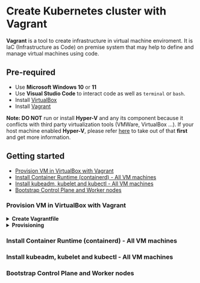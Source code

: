 # Create Kubernetes cluster with Vagrant
**Vagrant** is a tool to create infrastructure in virtual machine enviroment. It is IaC (Infrastructure as Code) on premise system that may help to define and manage virtual machines using code.

## Pre-required
- Use **Microsoft Windows 10** or **11**
- Use **Visual Studio Code** to interact code as well as ``terminal`` or ``bash``.
- Install [VirtualBox](https://www.virtualbox.org/wiki/Downloads)
- Install [Vagrant](https://developer.hashicorp.com/vagrant/downloads)

**Note: DO NOT** run or install **Hyper-V** and any its component because it conflicts with third party virtualization tools (VMWare, VirtualBox ...). If your host machine enabled **Hyper-V**, please refer [here](#bootstrap-stucking-error) to take out of that **first** and get more information.
 
## Getting started
- [Provision VM in VirtualBox with Vagrant](#provision-vm-in-virtualbox-with-vagrant)
- [Install Container Runtime (containerd) - All VM machines](#install-container-runtime-containerd---all-vm-machines)
- [Install kubeadm, kubelet and kubectl - All VM machines](#install-kubeadm-kubelet-and-kubectl---all-vm-machines)
- [Bootstrap Control Plane and Worker nodes](#bootstrap-control-plane-and-worker-nodes)

### Provision VM in VirtualBox with Vagrant
<details><summary><b>Create Vagrantfile</b></summary>

1. Use as below code:

        # -*- mode: ruby -*-
        # vi:set ft=ruby sw=2 ts=2 sts=2:

        # Define the number of control plane (MASTER_NODE) and node (WORKER_NODE)
        NUM_MASTER_NODE = 1
        NUM_WORKER_NODE = 2

        IP_NW = "192.168.56."
        MASTER_IP_START = 1
        NODE_IP_START = 2

        # All Vagrant configuration is done below. The "2" in Vagrant.configure
        # configures the configuration version (we support older styles for
        # backwards compatibility). Please don't change it unless you know what
        # you're doing.
        Vagrant.configure("2") do |config|
        # The most common configuration options are documented and commented below.
        # For a complete reference, please see the online documentation at
        # https://docs.vagrantup.com.

        # Every Vagrant development environment requires a box. You can search for
        # boxes at https://vagrantcloud.com/search.
        # Here are some key details about the "ubuntu/bionic64" Vagrant box:
            # Operating System: Ubuntu 18.04 LTS (Bionic Beaver)
                # Ubuntu 18.04 LTS will receive security updates and bug fixes 
                # from Canonical, the company behind Ubuntu, until April 2023 
                # for desktop and server versions, and until April 2028 for 
                # server versions with Extended Security Maintenance (ESM) enabled.
            # Architecture: x86_64 (64-bit)
            # Disk Size: 10 GB
            # RAM: 2 GB
            # CPUs: 2
            # Desktop Environment: None (headless)
            # Provider: VirtualBox
        config.vm.box = "ubuntu/bionic64"

        # Disable automatic box update checking. If you disable this, then
        # boxes will only be checked for updates when the user runs
        # `vagrant box outdated`. This is not recommended.
        config.vm.box_check_update = false

        # View the documentation for the VirtualBox for more
        # information on available options.
        # https://developer.hashicorp.com/vagrant/docs/providers/virtualbox/configuration

        # Provision Control Plane
        (1..NUM_MASTER_NODE).each do |i|
            config.vm.define "kubemaster" do |node|
                node.vm.provider "virtualbox" do |vb|
                    vb.name = "kubemaster"
                    vb.memory = 2048
                    vb.cpus = 2
                end
                node.vm.hostname = "kubemaster"
                node.vm.network :private_network, ip: IP_NW + "#{MASTER_IP_START + i}"
            end
        end


        # Provision Nodes
        (1..NUM_WORKER_NODE).each do |i|
            config.vm.define "kubenode0#{i}" do |node|
                node.vm.provider "virtualbox" do |vb|
                    vb.name = "kubenode0#{i}"
                    vb.memory = 2048
                    vb.cpus = 2
                end
                node.vm.hostname = "kubenode0#{i}"
                node.vm.network :private_network, ip: IP_NW + "#{NODE_IP_START + i}"
            end
        end
        end

2. Another way, use [Vagrantfile](./Vagrantfile)

In this **Vagrantfile**, we simply specify:
- Number of virtual machines: ``NUM_MASTER_NODE``, ``NUM_WORKER_NODE``
- IP address: ``IP_NW``, ``MASTER_IP_START``, ``NODE_IP_START``
- Private networking connectivity: ``node.vm.network``
- Unique hostname: ``node.vm.hostname``
- Operating system: ``config.vm.box``
- System resources: ``vb.memory, vb.cpus``
- Open GUI of VM Machine: `vb.gui`

**Vagrantfile** use **Ruby** syntax. Refer [here](https://developer.hashicorp.com/vagrant/docs/vagrantfile) to get more information when modifying **Vagrantfile**.

</details>

<details><summary><b>Provisioning</b></summary>

Run this command

    vagrant up

##### bootstrap stucking error
In this step, we may stuck when each machine is bootstrapped. These are some ways to resolve:
- Disable Hyper-V by uncheck in Windows features
![disable hyper v](/doc/images/disable%20hyper%20v%20in%20windows%20features.png)
</details>

### Install Container Runtime (containerd) - All VM machines

### Install kubeadm, kubelet and kubectl - All VM machines

### Bootstrap Control Plane and Worker nodes
